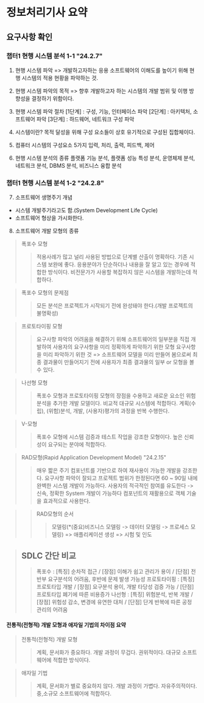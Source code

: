 # 정보처리기사 요약
## 요구사항 확인
### 챕터1 현행 시스템 분석 1-1 "24.2.7"

1. 현행 시스템 파악
=> 개발하고자하는 응용 소프트웨어의 이해도를 높이기 위해 현행 시스템의 적용 현황을 파악하는 것.

2. 현행 시스템 파악의 목적
=> 향후 개발하고자 하는 시스템의 개발 범위 및 이행 방향성을 결정하기 위함이다.

3. 현행 시스템 파악 절차
[1단계] : 구성, 기능, 인터페이스 파악
[2단계] : 아키텍처, 소프트웨어 파악
[3단계] : 하드웨어, 네트워크 구성 파악

4. 시스템이란?
목적 달성을 위해 구성 요소들이 상호 유기적으로 구성된 집합체이다.

5. 컴퓨터 시스템의 구성요소 5가지
입력, 처리, 출력, 피드백, 제어

6. 현행 시스템 분석의 종류
플랫폼 기능 분석, 플랫폼 성능 특성 분석, 운영체제 분석, 네트워크 분석, DBMS 분석, 비즈니스 융합 분석

### 챕터1 현행 시스템 분석 1-2 "24.2.8"
7. 소프트웨어 생명주기 개념
- 시스템 개발주기라고도 함.(System Development Life Cycle)
- 소프트웨어 형상을 가시화한다.

8. 소프트웨어 개발 모형의 종류
> 폭포수 모형
>> 적용사례가 많고 널리 사용된 방법으로 단계별 산출이 명확하다. 기존 시스템 보완에 좋다.
>> 응용분야가 단순하더나 내용을 잘 알고 있는 경우에 적합한 방식이다.
>> 비전문가가 사용할 복잡하지 않은 시스템을 개발하는데 적합하다.

> 폭포수 모형의 문제점
>> 모든 분석은 프로젝트가 시작되기 전에 완성돼야 한다.(개발 프로젝트의 불명확성)

> 프로토타이핑 모형
>> 요구사항 파악의 어려움을 해결하기 위해 소프트웨어의 일부분을 직접 개발하여 사용자의 요구사항을 미리 정확하게 파악하기 위한 모형
>> 요구사항을 미리 파악하기 위한 것 => 소프트웨어 모델을 미리 만들어 봄으로써 최종 결과물이 만들어지기 전에 사용자가 최종 결과물의 일부 or 모형을 볼 수 있다.

> 나선형 모형
>> 폭포수 모형과 프로토타이핑 모형의 장점을 수용하고 새로운 요소인 위험 분석을 추가한 개발 모델이다. 비교적 대규모 시스템에 적합하다.
>> 계획(수립), (위험)분석, 개발, (사용자)평가의 과정을 반복 수행한다.

> V-모형
>> 폭포수 모형에 시스템 검증과 테스트 작업을 강조한 모형이다.
>> 높은 신뢰성이 요구되는 분야에 적합하다.

> RAD모형(Rapid Application Development Model) "24.2.15"
>> 매우 짧은 주기
>> 컴포넌트를 기반으로 하여 재사용이 가능한 개발을 강조한다.
>> 요구사항 파악이 잘되고 프로젝트 범위가 한정된다면 60 ~ 90일 내에 완벽한 시스템 개발이 가능하다.
>> 사용자의 적극적인 참여를 유도한다 -> 신속, 정확한 System 개발이 가능하다
>> 컴포넌트의 재활용으로 객체 기술을 효과적으로 사용한다.

>> RAD모형의 순서
>>> 모델링(*(중요)비즈니스 모델링 -> 데이터 모델링 -> 프로세스 모델링) => 애플리케이션 생성 => 시험 및 인도

> ## SDLC 간단 비교
>> 폭포수 : [특징] 순차적 접근 / [장점] 이해가 쉽고 관리가 용이 / [단점] 전반부 요구분석의 어려움, 후반에 문제 발생 가능성
>> 프로토타이핑 : [특징] 프로토타입 개발 / [장점] 요구분석 용이, 개발 타당성 검증 가능 / [단점] 프로토타입 폐기에 따른 비용증가
>> 나선형 : [특징] 위험분석, 반복 개발 / [장점] 위험성 감소, 변경에 유연한 대처 / [단점] 단게 반복에 따른 공정 관리의 어려움

#### 전통적(전형적) 개발 모형과 애자일 기법의 차이점 요약

> 전통적(전형적) 개발 모형
>> 계획, 문서화가 중요하다.
>> 개발 과정이 무겁다.
>> 권위적이다.
>> 대규모 소프트웨어에 적합한 방식이다.

> 애자일 기법
>> 계획, 문서화가 별로 중요하지 않다.
>> 개발 과정이 가볍다.
>> 자유주의적이다.
>> 중,소규모 소프트웨어에 적합하다.
